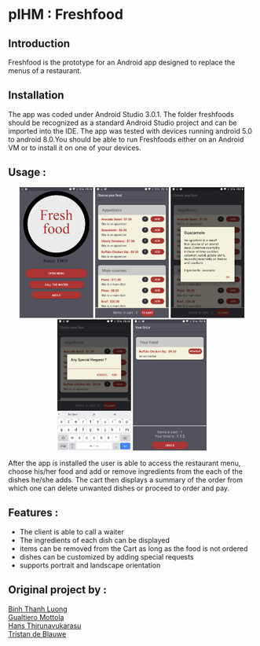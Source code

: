 # pIHM : Freshfood

## Introduction
Freshfood is the prototype for an Android app designed to replace the menus of a restaurant.


## Installation
The app was coded under Android Studio 3.0.1. The folder freshfoods should be recognized as a standard Android Studio project and 
can be imported into the IDE. The app was tested with devices running android 5.0 to android 8.0.You should be able to run Freshfoods either on an Android VM or to install it on one of your devices.  

## Usage :
<p align="center">
  <img src="https://raw.githubusercontent.com/gualt1995/pIHM/master/images/1.png" width="150" title="hover text">
  <img src="https://raw.githubusercontent.com/gualt1995/pIHM/master/images/2.png" width="150" title="accessibility text">
  <img src="https://raw.githubusercontent.com/gualt1995/pIHM/master/images/3.png" width="150" title="hover text">
  <img src="https://raw.githubusercontent.com/gualt1995/pIHM/master/images/4.png" width="150" title="accessibility text">
  <img src="https://raw.githubusercontent.com/gualt1995/pIHM/master/images/5.png" width="150" title="hover text">
</p>

After the app is installed the user is able to access the restaurant menu, choose his/her food and add or remove ingredients from the each of the dishes he/she adds. The cart then displays a summary of the order from which one can delete unwanted dishes or proceed to order and pay.
## Features : 
* The client is able to call a waiter 
* The ingredients of each dish can be displayed
* items can be removed from the Cart as long as the food is not ordered 
* dishes can be customized by adding special requests 
* supports portrait and landscape orientation
## Original project by : 
[Binh Thanh Luong](https://github.com/leondoofus)<br>
[Gualtiero Mottola](https://github.com/gualt1995)<br>
[Hans Thirunavukarasu](https://github.com/ThiruHans)<br>
[Tristan de Blauwe](https://github.com/TBlauwe)<br>
